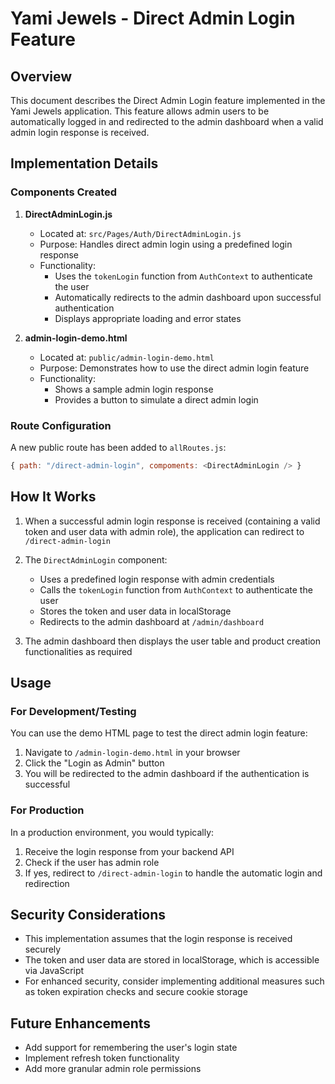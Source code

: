 # Yami Jewels - Direct Admin Login Feature

## Overview

This document describes the Direct Admin Login feature implemented in the Yami Jewels application. This feature allows admin users to be automatically logged in and redirected to the admin dashboard when a valid admin login response is received.

## Implementation Details

### Components Created

1. **DirectAdminLogin.js**
   - Located at: `src/Pages/Auth/DirectAdminLogin.js`
   - Purpose: Handles direct admin login using a predefined login response
   - Functionality: 
     - Uses the `tokenLogin` function from `AuthContext` to authenticate the user
     - Automatically redirects to the admin dashboard upon successful authentication
     - Displays appropriate loading and error states

2. **admin-login-demo.html**
   - Located at: `public/admin-login-demo.html`
   - Purpose: Demonstrates how to use the direct admin login feature
   - Functionality:
     - Shows a sample admin login response
     - Provides a button to simulate a direct admin login

### Route Configuration

A new public route has been added to `allRoutes.js`:

```javascript
{ path: "/direct-admin-login", compoments: <DirectAdminLogin /> }
```

## How It Works

1. When a successful admin login response is received (containing a valid token and user data with admin role), the application can redirect to `/direct-admin-login`

2. The `DirectAdminLogin` component:
   - Uses a predefined login response with admin credentials
   - Calls the `tokenLogin` function from `AuthContext` to authenticate the user
   - Stores the token and user data in localStorage
   - Redirects to the admin dashboard at `/admin/dashboard`

3. The admin dashboard then displays the user table and product creation functionalities as required

## Usage

### For Development/Testing

You can use the demo HTML page to test the direct admin login feature:

1. Navigate to `/admin-login-demo.html` in your browser
2. Click the "Login as Admin" button
3. You will be redirected to the admin dashboard if the authentication is successful

### For Production

In a production environment, you would typically:

1. Receive the login response from your backend API
2. Check if the user has admin role
3. If yes, redirect to `/direct-admin-login` to handle the automatic login and redirection

## Security Considerations

- This implementation assumes that the login response is received securely
- The token and user data are stored in localStorage, which is accessible via JavaScript
- For enhanced security, consider implementing additional measures such as token expiration checks and secure cookie storage

## Future Enhancements

- Add support for remembering the user's login state
- Implement refresh token functionality
- Add more granular admin role permissions